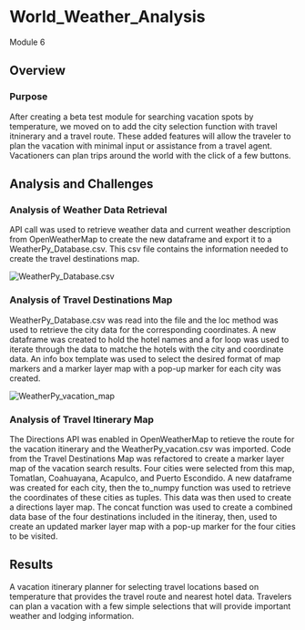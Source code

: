 # World_Weather_Analysis
Module 6

## Overview 

### Purpose
After creating a beta test module for searching vacation spots by temperature, we moved on to add the city selection function with travel itninerary and a travel route. These added features will allow the traveler to plan the vacation with minimal input or assistance from a travel agent. Vacationers can plan trips around the world with the click of a few buttons. 

## Analysis and Challenges

### Analysis of Weather Data Retrieval
API call was used to retrieve weather data and current weather description from OpenWeatherMap to create the new dataframe and export it to a WeatherPy_Database.csv. This csv file contains the information needed to create the travel destinations map. 

![WeatherPy_Database.csv](https://github.com/Dainita/kickstarter-analysis/blob/main/Theater_Outcomes_vs_Launch.png)

### Analysis of Travel Destinations Map
WeatherPy_Database.csv was read into the file and the loc method was used to retrieve the city data for the corresponding coordinates.  A new dataframe was created to hold the hotel names and a for loop was used to iterate through the data to matche the hotels with the city and coordinate data. An info box template was used to select the desired format of map markers and a marker layer map with a pop-up marker for each city was created.

![WeatherPy_vacation_map](https://github.com/Dainita/kickstarter-analysis/blob/main/Outcomes_vs_Goals.png)

### Analysis of Travel Itinerary Map
The Directions API was enabled in OpenWeatherMap to retieve the route for the vacation itinerary and the WeatherPy_vacation.csv was imported. Code from the Travel Destinations Map was refactored to create a marker layer map of the vacation search results. Four cities were selected from this map, Tomatlan, Coahuayana, Acapulco, and Puerto Escondido. A new dataframe was created for each city, then the to_numpy function was used to retrieve the coordinates of these cities as tuples. This data was then used to create a 	directions layer map. The concat function was used to create a combined data base of the four destinations included in the itineray, then, used to create an updated marker layer map with a pop-up marker for the four cities to be visited.

## Results
A vacation itinerary planner for selecting travel locations based on temperature that provides the travel route and nearest hotel data. Travelers can plan a vacation with a few simple selections that will provide important weather and lodging information. 
